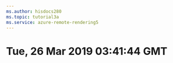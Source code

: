 ```yaml
---
ms.author: hisdocs280
ms.topic: tutorial3a
ms.service: azure-remote-rendering5
---
```

# Tue, 26 Mar 2019 03:41:44 GMT


